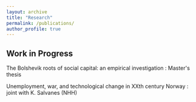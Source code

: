 ```yaml
---
layout: archive
title: "Research"
permalink: /publications/
author_profile: true
---
```


Work in Progress
------

The Bolshevik roots of social capital: an empirical investigation
: Master's thesis

Unemployment, war, and technological change in XXth century Norway
: joint with K. Salvanes (NHH)


